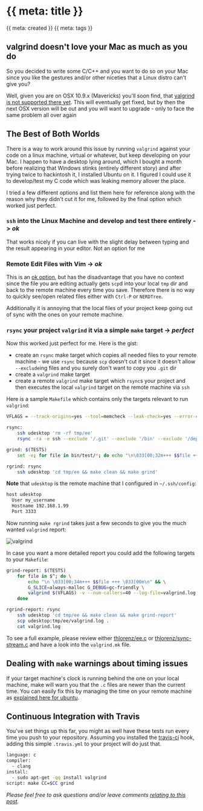 # {{ meta: title }}

{{ meta: created }}
{{ meta: tags }}

## valgrind doesn't love your Mac as much as you do

So you decided to write some C/C++ and you want to do so on your Mac since you like the gestures and/or other niceties
that a Linux distro can't give you? 

Well, given you are on OSX 10.9.x (Mavericks) you'll soon find, that [valgrind is not
supported there yet](https://bugs.kde.org/show_bug.cgi?id=326724). This will eventually get fixed, but by then the next
OSX version will be out and you will want to upgrade - only to face the same problem all over again

## The Best of Both Worlds

There is a way to work around this issue by running `valgrind` against your code on a linux machine, virtual or
whatever, but keep developing on your Mac. I happen to have a desktop lying around, which I bought a month before realizing that
Windows stinks (entirely different story) and after trying twice to hackintosh it, I installed Ubuntu on it. I figured I
could use it to develop/test my C code which was leaking memory allover the place.

I tried a few different options and list them here for reference along with the reason why they didn't cut it for me,
followed by the final option which worked just perfect.

### `ssh` into the Linux Machine and develop and test there entirely -> *ok*

That works nicely if you can live with the slight delay between typing and the result appearing in your editor. Not
an option for me

### Remote Edit Files with Vim -> *ok*

This is an [ok option](http://vim.wikia.com/wiki/Editing_remote_files_via_scp_in_vim), but has the disadvantage that you
have no context since the file you are editing actually gets `scp`d into your local `tmp` dir and back to the remote
machine every time you save. Therefore there is no way to quickly see/open related files either with `Ctrl-P` or
`NERDTree`.

Additionally it is annoying that the local files of your project keep going out of sync with the ones on your remote
machine.

### `rsync` your project `valgrind` it via a simple `make` target -> *perfect*

Now this worked just perfect for me. Here is the gist:

- create an `rsync` make target which copies all needed files to your remote machine - we use `rsync` because `scp`
  doesn't cut it since it doesn't allow `--exclude`ing files and you surely don't want to copy you `.git` dir
- create a `valgrind` make target 
- create a remote `valgrind` make target which `rsync`s your project and then executes the local `valgrind` target on
  the remote machine via `ssh`

Here is a sample `Makefile` which contains only the targets relevant to run `valgrind`:

```sh
VFLAGS = --track-origins=yes --tool=memcheck --leak-check=yes --error-exitcode=1

rsync:
	ssh udesktop 'rm -rf tmp/ee'
	rsync -ra -e ssh --exclude '/.git' --exclude '/bin' --exclude '/deps/**/*.o' --exclude '/build' . udesktop:tmp/ee

grind: $(TESTS)
	set -e; for file in bin/test/*; do echo "\n\033[00;32m+++ $$file +++\033[00m\n" && valgrind $(VFLAGS) ./$$file; done

rgrind: rsync
	ssh udesktop 'cd tmp/ee && make clean && make grind'
```

**Note** that `udesktop` is the remote machine that I configured in `~/.ssh/config`:

```sh
host udesktop
  User my_username
  Hostname 192.168.1.99
  Port 3333 
```

Now running `make rgrind` takes just a few seconds to give you the much wanted `valgrind` report:

![valgrind](https://raw.github.com/thlorenz/thlorenz.com-blog/master/assets/images/valgrind.png)

In case you want a more detailed report you could add the following targets to your `Makefile`:

```sh
grind-report: $(TESTS) 
	for file in $^; do \
		echo "\n \033[00;34m+++ $$file +++ \033[00m\n" && \
		G_SLICE=always-malloc G_DEBUG=gc-friendly \
		valgrind $(VFLAGS) -v --num-callers=40 --log-file=valgrind.log ./$$file; \
	done

rgrind-report: rsync
	ssh udesktop 'cd tmp/ee && make clean && make grind-report'
	scp udesktop:tmp/ee/valgrind.log .
	cat valgrind.log
```

To see a full example, please review either [thlorenz/ee.c](https://github.com/thlorenz/ee.c) or [thlorenz/sync-stream.c](https://github.com/thlorenz/sync-stream.c) and have a look into the
`valgrind.mk` file.

## Dealing with `make` warnings about timing issues

If your target machine's clock is running behind the one on your local machine, make will warn you that the `.c` files
are newer than the current time. You can easily fix this by managing the time on your remote machine as [explained here
for ubuntu](http://codeghar.wordpress.com/2007/12/06/manage-time-in-ubuntu-through-command-line/).

## Continuous Integration with Travis

You've set things up this far, you might as well have these tests run every time you push to your repository.
Assuming you installed the [travis-ci](http://docs.travis-ci.com/user/getting-started/) hook, adding this simple
`.travis.yml` to your project will do just that.

```sh
language: c
compiler:
  - clang
install:
  - sudo apt-get -qq install valgrind
script: make CC=$CC grind
```

*Please feel free to ask questions and/or leave comments [relating to this post](https://github.com/thlorenz/thlorenz.com-blog/issues/7).*
